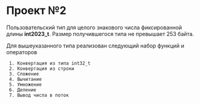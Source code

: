 # Проект №2

  Пользовательский тип для целого знакового числа фиксированной длины **int2023_t**.
  Размер получившегося типа не превышает 253 байтa.

  Для вышеуказанного типа реализован следующий набор функций и операторов

     1. Конвертация из типа int32_t
     2. Конвертация из строки
     3. Сложение
     4. Вычитание
     5. Умножение
     6. Деление
     7. Вывод числа в поток
